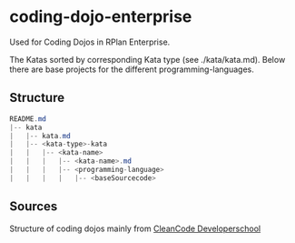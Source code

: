 # coding-dojo-enterprise
Used for Coding Dojos in RPlan Enterprise. 

The Katas sorted by corresponding Kata type (see ./kata/kata.md). Below there are base projects for the different programming-languages.

## Structure
```java
README.md
|-- kata
|   |-- kata.md
|   |-- <kata-type>-kata
|   |   |-- <kata-name>
|   |   |   |-- <kata-name>.md
|   |   |   |-- <programming-language>
|   |   |   |   |-- <baseSourcecode>
```
## Sources
Structure of coding dojos mainly from [CleanCode Developerschool](http://ccd-school.de/coding-dojo/)